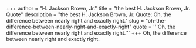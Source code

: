 +++
author = "H. Jackson Brown, Jr."
title = "the best H. Jackson Brown, Jr. Quote"
description = "the best H. Jackson Brown, Jr. Quote: Oh, the difference between nearly right and exactly right."
slug = "oh-the-difference-between-nearly-right-and-exactly-right"
quote = '''Oh, the difference between nearly right and exactly right.'''
+++
Oh, the difference between nearly right and exactly right.
